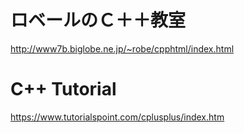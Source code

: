 
# ロベールのＣ＋＋教室

http://www7b.biglobe.ne.jp/~robe/cpphtml/index.html


# C++ Tutorial

https://www.tutorialspoint.com/cplusplus/index.htm